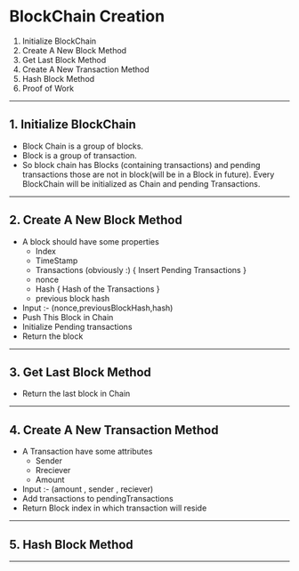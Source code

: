 #	BlockChain Creation

1) Initialize BlockChain
2) Create A New Block Method
3) Get Last Block Method
4) Create A New Transaction Method
5) Hash Block Method
6) Proof of Work
_____________________________________________



## 1. Initialize BlockChain

* Block Chain is a group of blocks.
* Block is a group of transaction.
* So block chain has Blocks (containing transactions) and pending transactions those are not in block(will be in a Block in future). Every BlockChain will be initialized as Chain and pending Transactions.

---------------------------------------------------------------------------

## 2. Create A New Block Method

* A block should have some properties
	* Index
	* TimeStamp
	* Transactions (obviously :) { Insert Pending Transactions }
	* nonce
	* Hash { Hash of the Transactions }
	* previous block hash
* Input :- (nonce,previousBlockHash,hash)
* Push This Block in Chain
* Initialize Pending transactions
* Return the block

----------------------------------------------------------------------------------

## 	3. Get Last Block Method

* Return the last block in Chain

------------------------------------------------

## 4. Create A New Transaction Method

* A Transaction have some attributes
	* Sender
	* Rreciever
	* Amount
* Input :- (amount , sender , reciever)
* Add transactions to pendingTransactions
* Return Block index in which transaction will reside
----------------------------------------------------

## 5. Hash Block Method
------------------------------
